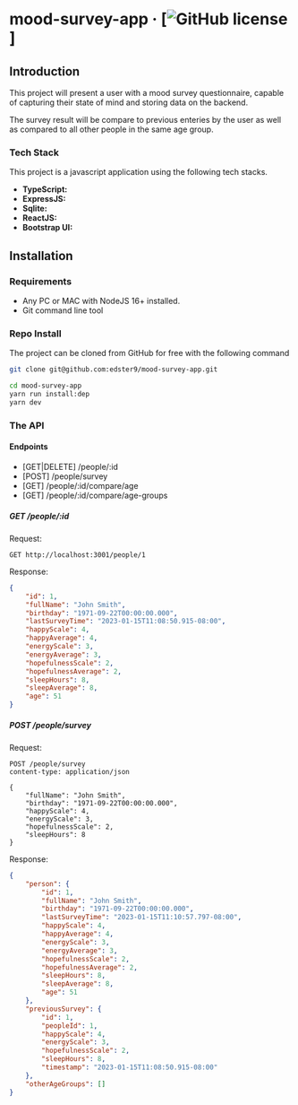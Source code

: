 # mood-survey-app &middot; [![GitHub license](https://img.shields.io/badge/license-MIT-blue.svg)]

## Introduction

This project will present a user with a mood survey questionnaire, capable of capturing their state of mind and storing data on the backend.

The survey result will be compare to previous enteries by the user as well as compared to all other people in the same age group.

### Tech Stack

This project is a javascript application using the following tech stacks.

- **TypeScript:**
- **ExpressJS:**
- **Sqlite:**
- **ReactJS:**
- **Bootstrap UI:**

## Installation

### Requirements

- Any PC or MAC with NodeJS 16+ installed.
- Git command line tool

### Repo Install

The project can be cloned from GitHub for free with the following command

```bash
git clone git@github.com:edster9/mood-survey-app.git

cd mood-survey-app
yarn run install:dep
yarn dev
```

### The API

#### Endpoints

- [GET|DELETE] /people/:id
- [POST] /people/survey
- [GET] /people/:id/compare/age
- [GET] /people/:id/compare/age-groups

##### **GET /people/:id**

Request:

```http
GET http://localhost:3001/people/1
```

Response:

```json
{
	"id": 1,
	"fullName": "John Smith",
	"birthday": "1971-09-22T00:00:00.000",
	"lastSurveyTime": "2023-01-15T11:08:50.915-08:00",
	"happyScale": 4,
	"happyAverage": 4,
	"energyScale": 3,
	"energyAverage": 3,
	"hopefulnessScale": 2,
	"hopefulnessAverage": 2,
	"sleepHours": 8,
	"sleepAverage": 8,
	"age": 51
}
```

##### **POST /people/survey**

Request:

```http
POST /people/survey
content-type: application/json

{
    "fullName": "John Smith",
    "birthday": "1971-09-22T00:00:00.000",
    "happyScale": 4,
    "energyScale": 3,
    "hopefulnessScale": 2,
    "sleepHours": 8
}
```

Response:

```json
{
	"person": {
		"id": 1,
		"fullName": "John Smith",
		"birthday": "1971-09-22T00:00:00.000",
		"lastSurveyTime": "2023-01-15T11:10:57.797-08:00",
		"happyScale": 4,
		"happyAverage": 4,
		"energyScale": 3,
		"energyAverage": 3,
		"hopefulnessScale": 2,
		"hopefulnessAverage": 2,
		"sleepHours": 8,
		"sleepAverage": 8,
		"age": 51
	},
	"previousSurvey": {
		"id": 1,
		"peopleId": 1,
		"happyScale": 4,
		"energyScale": 3,
		"hopefulnessScale": 2,
		"sleepHours": 8,
		"timestamp": "2023-01-15T11:08:50.915-08:00"
	},
	"otherAgeGroups": []
}
```
